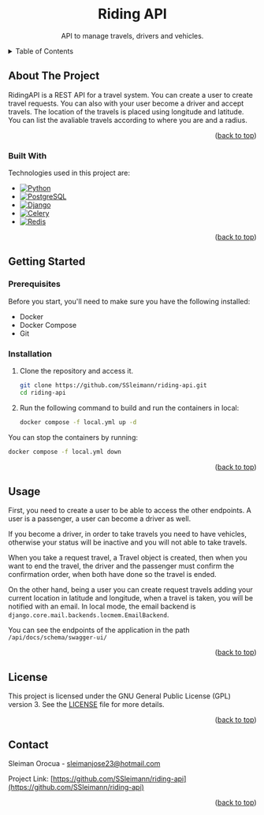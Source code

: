 <a id="readme-top"></a>

<!-- PROJECT LOGO -->
<br />
<div align="center">
  <h1 align="center">Riding API</h1>

  <p align="center">
    API to manage travels, drivers and vehicles.
</div>

<!-- TABLE OF CONTENTS -->
<details>
  <summary>Table of Contents</summary>
  <ol>
    <li>
      <a href="#about-the-project">About The Project</a>
      <ul>
        <li><a href="#built-with">Built With</a></li>
      </ul>
    </li>
    <li>
      <a href="#getting-started">Getting Started</a>
      <ul>
        <li><a href="#prerequisites">Prerequisites</a></li>
        <li><a href="#installation">Installation</a></li>
      </ul>
    </li>
    <li><a href="#usage">Usage</a></li>
    <li><a href="#license">License</a></li>
    <li><a href="#contact">Contact</a></li>
  </ol>
</details>



<!-- ABOUT THE PROJECT -->
## About The Project

RidingAPI is a REST API for a travel system. You can create a user to create travel requests. You can also with your user become a driver and accept travels. The location of the travels is placed using longitude and latitude. You can list the avaliable travels according to where you are and a radius.


<p align="right">(<a href="#readme-top">back to top</a>)</p>


### Built With

Technologies used in this project are:

* [![Python][python-shield]][python-url]
* [![PostgreSQL][postgresql-shield]][postgresql-url]
* [![Django][django-shield]][django-url]
* [![Celery][celery-shield]][celery-url]
* [![Redis][redis-shield]][redis-url]


<p align="right">(<a href="#readme-top">back to top</a>)</p>



<!-- GETTING STARTED -->
## Getting Started

### Prerequisites

Before you start, you'll need to make sure you have the following installed:
* Docker
* Docker Compose
* Git

### Installation

1. Clone the repository and access it.
    ```sh
    git clone https://github.com/SSleimann/riding-api.git
    cd riding-api 
    ```
2. Run the following command to build and run the containers in local:
   ```sh
   docker compose -f local.yml up -d
   ```

You can stop the containers by running:
```sh
docker compose -f local.yml down
```

<p align="right">(<a href="#readme-top">back to top</a>)</p>



<!-- USAGE EXAMPLES -->
## Usage

First, you need to create a user to be able to access the other endpoints. A user is a passenger, a user can become a driver as well.

If you become a driver, in order to take travels you need to have vehicles, otherwise your status will be inactive and you will not able to take travels.

When you take a request travel, a Travel object is created, then when you want to end the travel, the driver and the passenger must confirm the confirmation order, when both have done so the travel is ended.

On the other hand, being a user you can create request travels adding your current location in latitude and longitude, when a travel is taken, you will be notified with an email. In local mode, the email backend is `django.core.mail.backends.locmem.EmailBackend`.

You can see the endpoints of the application in the path `/api/docs/schema/swagger-ui/`

<p align="right">(<a href="#readme-top">back to top</a>)</p>

<!-- LICENSE -->
## License

This project is licensed under the GNU General Public License (GPL) version 3. See the [LICENSE](LICENSE) file for more details.

<p align="right">(<a href="#readme-top">back to top</a>)</p>

<!-- CONTACT -->
## Contact

Sleiman Orocua - sleimanjose23@hotmail.com

Project Link: [https://github.com/SSleimann/riding-api](https://github.com/SSleimann/riding-api)

<p align="right">(<a href="#readme-top">back to top</a>)</p>

<!-- URLS -->

[python-url]: https://www.python.org/
[django-url]: https://www.djangoproject.com/
[celery-url]: https://docs.celeryq.dev/en/stable/
[redis-url]: https://redis.io/
[postgresql-url]: https://www.postgresql.org/

<!-- BADGES -->
[python-shield]: https://img.shields.io/badge/Python-FFD43B?style=for-the-badge&logo=python&logoColor=blue
[celery-shield]:https://img.shields.io/badge/celery-%23a9cc54.svg?style=for-the-badge&logo=celery&logoColor=ddf4a4
[redis-shield]: https://img.shields.io/badge/redis-%23DD0031.svg?&style=for-the-badge&logo=redis&logoColor=white
[postgresql-shield]: https://img.shields.io/badge/PostgreSQL-316192?style=for-the-badge&logo=postgresql&logoColor=white
[django-shield]: https://img.shields.io/badge/Django-092E20?style=for-the-badge&logo=django&logoColor=green